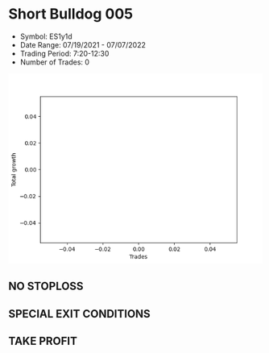 # Short Bulldog 005 
- Symbol: ES1y1d
- Date Range: 07/19/2021 - 07/07/2022
- Trading Period: 7:20-12:30
- Number of Trades: 0

![Plot](ShortBulldog005ES1y1d.png)
## NO STOPLOSS









## SPECIAL EXIT CONDITIONS 


## TAKE PROFIT










